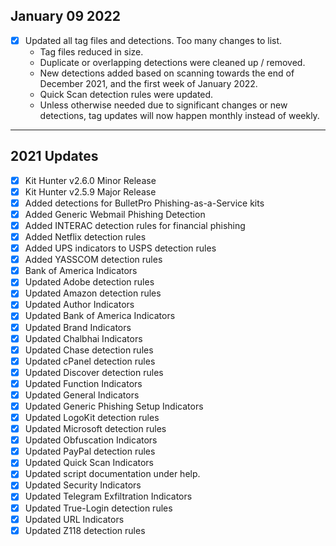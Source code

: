 ## January 09 2022
- [x] Updated all tag files and detections. Too many changes to list.
	- Tag files reduced in size.
	- Duplicate or overlapping detections were cleaned up / removed.
	- New detections added based on scanning towards the end of December 2021, and the first week of January 2022.
	- Quick Scan detection rules were updated.
	- Unless otherwise needed due to significant changes or new detections, tag updates will now happen monthly instead of weekly.

---
## 2021 Updates
- [x] Kit Hunter v2.6.0 Minor Release
- [x] Kit Hunter v2.5.9 Major Release
- [x] Added detections for BulletPro Phishing-as-a-Service kits
- [x] Added Generic Webmail Phishing Detection
- [x] Added INTERAC detection rules for financial phishing
- [x] Added Netflix detection rules
- [x] Added UPS indicators to USPS detection rules
- [x] Added YASSCOM detection rules
- [x] Bank of America Indicators
- [x] Updated Adobe detection rules
- [x] Updated Amazon detection rules
- [x] Updated Author Indicators
- [x] Updated Bank of America Indicators
- [x] Updated Brand Indicators
- [x] Updated Chalbhai Indicators
- [x] Updated Chase detection rules
- [x] Updated cPanel detection rules
- [x] Updated Discover detection rules
- [x] Updated Function Indicators
- [x] Updated General Indicators
- [x] Updated Generic Phishing Setup Indicators
- [x] Updated LogoKit detection rules
- [x] Updated Microsoft detection rules
- [x] Updated Obfuscation Indicators
- [x] Updated PayPal detection rules
- [x] Updated Quick Scan Indicators
- [x] Updated script documentation under help.
- [x] Updated Security Indicators
- [x] Updated Telegram Exfiltration Indicators
- [x] Updated True-Login detection rules
- [x] Updated URL Indicators
- [x] Updated Z118 detection rules